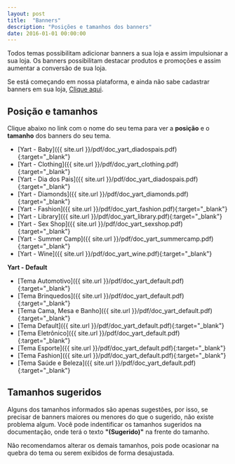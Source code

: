 ```yaml
---
layout: post
title:  "Banners"
description: "Posições e tamanhos dos banners"
date: 2016-01-01 00:00:00
---
```


Todos temas possibilitam adicionar banners a sua loja e assim impulsionar a sua loja. Os banners possibilitam destacar produtos e promoções e assim aumentar a conversão de sua loja.

Se está começando em nossa plataforma, e ainda não sabe cadastrar banners em sua loja, [Clique aqui](http://atendimento.tray.com.br/hc/pt-br/articles/211174318-Cadastrar-Banners).

## Posição e tamanhos

Clique abaixo no link com o nome do seu tema para ver a **posição** e o **tamanho** dos banners do seu tema.


* [Yart - Baby]({{ site.url }}/pdf/doc_yart_diadospais.pdf){:target="_blank"}
* [Yart - Clothing]({{ site.url }}/pdf/doc_yart_clothing.pdf){:target="_blank"}
* [Yart - Dia dos Pais]({{ site.url }}/pdf/doc_yart_diadospais.pdf){:target="_blank"}
* [Yart - Diamonds]({{ site.url }}/pdf/doc_yart_diamonds.pdf){:target="_blank"}
* [Yart - Fashion]({{ site.url }}/pdf/doc_yart_fashion.pdf){:target="_blank"}
* [Yart - Library]({{ site.url }}/pdf/doc_yart_library.pdf){:target="_blank"}
* [Yart - Sex Shop]({{ site.url }}/pdf/doc_yart_sexshop.pdf){:target="_blank"}
* [Yart - Summer Camp]({{ site.url }}/pdf/doc_yart_summercamp.pdf){:target="_blank"}
* [Yart - Wine]({{ site.url }}/pdf/doc_yart_wine.pdf){:target="_blank"}

**Yart - Default**

* [Tema Automotivo]({{ site.url }}/pdf/doc_yart_default.pdf){:target="_blank"}
* [Tema Brinquedos]({{ site.url }}/pdf/doc_yart_default.pdf){:target="_blank"}
* [Tema Cama, Mesa e Banho]({{ site.url }}/pdf/doc_yart_default.pdf){:target="_blank"}
* [Tema Default]({{ site.url }}/pdf/doc_yart_default.pdf){:target="_blank"}
* [Tema Eletrônico]({{ site.url }}/pdf/doc_yart_default.pdf){:target="_blank"}
* [Tema Esporte]({{ site.url }}/pdf/doc_yart_default.pdf){:target="_blank"}
* [Tema Fashion]({{ site.url }}/pdf/doc_yart_default.pdf){:target="_blank"}
* [Tema Saúde e Beleza]({{ site.url }}/pdf/doc_yart_default.pdf){:target="_blank"}


## Tamanhos sugeridos

Alguns dos tamanhos informados são apenas sugestões, por isso, se precisar de banners maiores ou menores do que o sugerido, não existe problema algum.
Você pode indentificar os tamanhos sugeridos na documentação, onde terá o texto **"(Sugerido)"** na frente do tamanho.

Não recomendamos alterar os demais tamanhos, pois pode ocasionar na quebra do tema ou serem exibidos de forma desajustada.